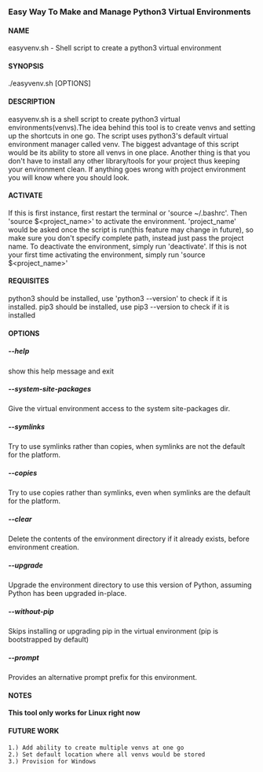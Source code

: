 ### Easy Way To Make and Manage Python3 Virtual Environments
#### NAME
easyvenv.sh - Shell script to create a python3 virtual environment

#### SYNOPSIS
./easyvenv.sh [OPTIONS]

#### DESCRIPTION
easyvenv.sh is a shell script to create python3 virtual environments(venvs).The idea behind this tool is to create venvs and setting up the shortcuts in one go.
The script uses python3's default virtual environment manager called venv.
The biggest advantage of this script would be its ability to store all venvs in one place. Another thing is that you don't have to install any other library/tools for your project thus keeping your environment clean.
If anything goes wrong with project environment you will know where you should look.


#### ACTIVATE
If this is first instance, first restart the terminal or 'source ~/.bashrc'.
Then 'source $<project_name>' to activate the environment. 'project_name' would be asked once the script is
run(this feature may change in future), so make sure you don't specify complete path, instead just pass the project name.
To deactivate the environment, simply run 'deactivate'.
If this is not your first time activating the environment, simply run 'source $<project_name>'

#### REQUISITES
python3 should be installed, use 'python3 --version' to check if it is installed. pip3 should be installed, use pip3 --version to check if it is installed

#### OPTIONS

#####  --help
show this help message and exit

#####  --system-site-packages
Give the virtual environment access to the system site-packages dir.

#####  --symlinks
Try to use symlinks rather than copies, when symlinks are not the default for the platform.

#####  --copies
Try to use copies rather than symlinks, even when symlinks are the default for the platform.

#####  --clear
Delete the contents of the environment directory if it already exists, before environment creation.

#####  --upgrade
Upgrade the environment directory to use this version of Python, assuming Python has been upgraded in-place.

#####  --without-pip
Skips installing or upgrading pip in the virtual environment (pip is bootstrapped by default)

#####  --prompt
Provides an alternative prompt prefix for this environment.

#### NOTES
**This tool only works for Linux right now**

#### FUTURE WORK
    1.) Add ability to create multiple venvs at one go
    2.) Set default location where all venvs would be stored
    3.) Provision for Windows
